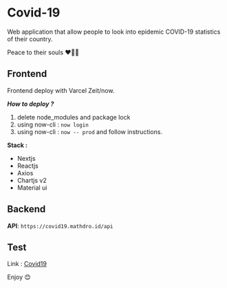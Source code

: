 # Covid-19
Web application that allow people to look into epidemic COVID-19 statistics of their country.

Peace to their souls ❤️🙏🏽

## Frontend

Frontend deploy with Varcel Zeit/now.

***How to deploy ?***
1) delete node_modules and package lock
2) using now-cli : `now login`
3) using now-cli : `now -- prod` and follow instructions.

**Stack :**
- Nextjs
- Reactjs
- Axios
- Chartjs v2
- Material ui

## Backend

**API**: `https://covid19.mathdro.id/api`

## Test

Link : [Covid19](https://covid19.salimaouas.dev)

Enjoy 😊
